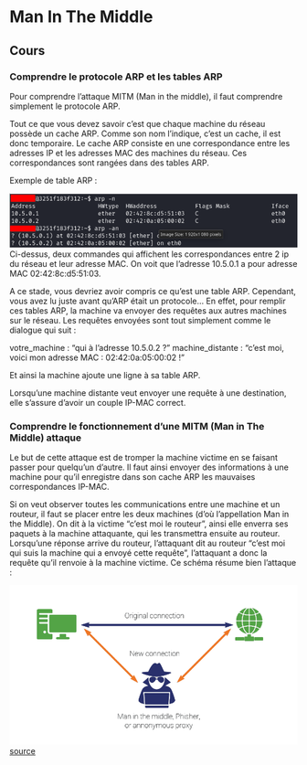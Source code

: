 # Man In The Middle

## Cours

### Comprendre le protocole ARP et les tables ARP

Pour comprendre l’attaque MITM (Man in the middle), il faut comprendre simplement le protocole ARP.


Tout ce que vous devez savoir c’est que chaque machine du réseau possède un cache ARP. Comme son nom l’indique, c’est un cache, il est donc temporaire. 
Le cache ARP consiste en une correspondance entre les adresses IP et les adresses MAC des machines du réseau. Ces correspondances sont rangées dans des tables ARP.


Exemple de table ARP : 

![image open](./images/cache_arp.png)
Ci-dessus, deux commandes qui affichent les correspondances entre 2 ip du réseau et leur adresse MAC. On voit que l’adresse 10.5.0.1 a pour adresse MAC 02:42:8c:d5:51:03.

A ce stade, vous devriez avoir compris ce qu’est une table ARP. Cependant, vous avez lu juste avant qu’ARP était un protocole… En effet, pour remplir ces tables ARP, la machine va envoyer des requêtes aux autres machines sur le réseau. Les requêtes envoyées sont tout simplement comme le dialogue qui suit : 

votre_machine : “qui à l’adresse 10.5.0.2 ?”
machine_distante : “c’est moi, voici mon adresse MAC : 02:42:0a:05:00:02 !”

Et ainsi la machine ajoute une ligne à sa table ARP.

Lorsqu’une machine distante veut envoyer une requête à une destination, elle s’assure d’avoir un couple IP-MAC correct.

### Comprendre le fonctionnement d’une MITM (Man in The Middle) attaque

Le but de cette attaque est de tromper la machine victime en se faisant passer pour quelqu’un d’autre. Il faut ainsi envoyer des informations à une machine pour qu’il enregistre dans son cache ARP les mauvaises correspondances IP-MAC.

Si on veut observer toutes les communications entre une machine et un routeur, il faut se placer entre les deux machines (d’où l’appellation Man in the Middle). On dit à la victime “c’est moi le routeur”, ainsi elle enverra ses paquets à la machine attaquante, qui les transmettra ensuite au routeur. Lorsqu’une réponse arrive du routeur, l’attaquant dit au routeur “c’est moi qui suis la machine qui a envoyé cette requête”, l’attaquant a donc la requête qu’il renvoie à la machine victime.
Ce schéma résume bien l’attaque : 


![image open](./images/schema_MITM.png)
[source](https://dwisesoft.com/wp-content/uploads/2020/08/man-in-the-middle-attack.png)
